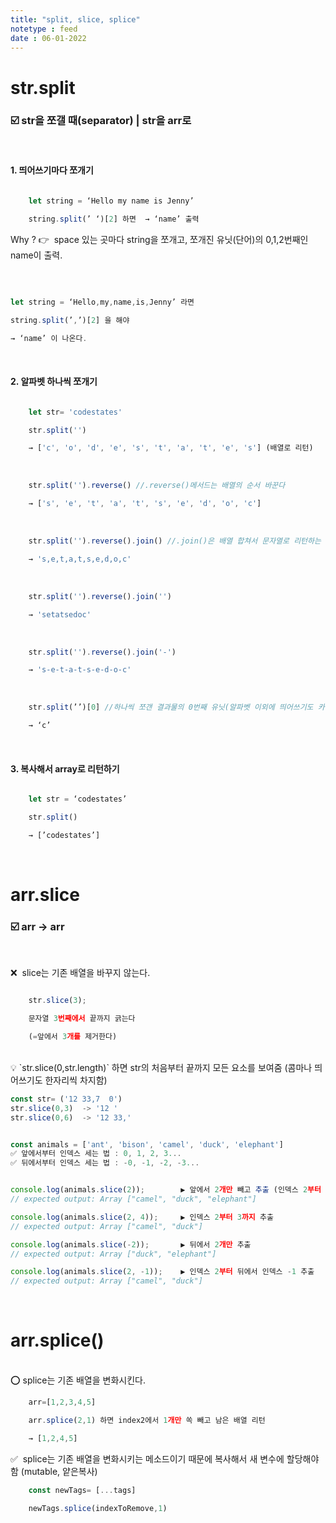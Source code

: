 ```yaml
---
title: "split, slice, splice"
notetype : feed
date : 06-01-2022
---
```

# str.split   

### ☑️ str을 쪼갤 때(separator)  |  str을 arr로    <br />

<br/>

#### 1.  띄어쓰기마다 쪼개기
```js

	let string = ‘Hello my name is Jenny’

	string.split(’ ‘)[2] 하면  → ‘name’ 출력
```

Why ? 👉   space 있는 곳마다 string을 쪼개고, 쪼개진 유닛(단어)의 0,1,2번째인 name이 출력.

<br />

```js

let string = ‘Hello,my,name,is,Jenny’ 라면

string.split(’,’)[2] 을 해야

→ ‘name’ 이 나온다.  
```

<br />

#### 2.  알파벳 하나씩 쪼개기  

```js

	let str= 'codestates'

	str.split('')

	→ ['c', 'o', 'd', 'e', 's', 't', 'a', 't', 'e', 's'] (배열로 리턴)
```

<br />

```js
	str.split('').reverse() //.reverse()메서드는 배열의 순서 바꾼다

	→ ['s', 'e', 't', 'a', 't', 's', 'e', 'd', 'o', 'c']
```
<br />

```js
	str.split('').reverse().join() //.join()은 배열 합쳐서 문자열로 리턴하는 메서드

	→ 's,e,t,a,t,s,e,d,o,c'
```
<br />

```js
	str.split('').reverse().join('')

	→ 'setatsedoc'
```
<br />

```js
	str.split('').reverse().join('-')

	→ 's-e-t-a-t-s-e-d-o-c'
```
<br />

```js
	str.split(’’)[0] //하나씩 쪼갠 결과물의 0번째 유닛(알파벳 이외에 띄어쓰기도 카운트 셈)

	→ ‘c’ 
```
<br />


      

#### 3.  복사해서 array로 리턴하기
```js

	let str = ‘codestates’

	str.split()

	→ [’codestates’]  
```
<br />

# arr.slice 

### ☑️ arr → arr
<br />

❌  slice는 기존 배열을 바꾸지 않는다.
<br />
```js

	str.slice(3);

	문자열 3번째에서 끝까지 긁는다

	(=앞에서 3개를 제거한다)
```
<br />

<aside> 💡 `str.slice(0,str.length)` 하면 str의 처음부터 끝까지 모든 요소를 보여줌 (콤마나 띄어쓰기도 한자리씩 차지함)

</aside>

```javascript
const str= ('12 33,7  0')
str.slice(0,3)  -> '12 '
str.slice(0,6)  -> '12 33,'


const animals = ['ant', 'bison', 'camel', 'duck', 'elephant']
✅ 앞에서부터 인덱스 세는 법 : 0, 1, 2, 3...
✅ 뒤에서부터 인덱스 세는 법 : -0, -1, -2, -3...


console.log(animals.slice(2));        ▶️ 앞에서 2개만 빼고 추출 (인덱스 2부터 출력)
// expected output: Array ["camel", "duck", "elephant"]

console.log(animals.slice(2, 4));     ▶️ 인덱스 2부터 3까지 추출
// expected output: Array ["camel", "duck"]

console.log(animals.slice(-2));       ▶️ 뒤에서 2개만 추출
// expected output: Array ["duck", "elephant"]  

console.log(animals.slice(2, -1));    ▶️ 인덱스 2부터 뒤에서 인덱스 -1 추출
// expected output: Array ["camel", "duck"]

```

<br />

# arr.splice()

<br />
⭕️ splice는 기존 배열을 변화시킨다.

```js
	arr=[1,2,3,4,5]

	arr.splice(2,1) 하면 index2에서 1개만 쏙 빼고 남은 배열 리턴

	→ [1,2,4,5]
```


✅  splice는 기존 배열을 변화시키는 메소드이기 때문에 복사해서 새 변수에 할당해야 함 (mutable, 얕은복사)
```js
	const newTags= [...tags]

	newTags.splice(indexToRemove,1)
```
